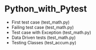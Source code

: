 # Python_with_Pytest
- First test case (test_math.py)
- Failing test case (test_math.py)
- Test case with Exception (test_math.py)
- Data Driven tests (test_math.py)
- Testing Classes (test_accum.py)